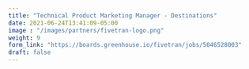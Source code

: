 ```yaml
---
title: "Technical Product Marketing Manager - Destinations"
date: 2021-06-24T13:41:09-05:00
image : "/images/partners/fivetran-logo.png"
weight: 9
form_link: "https://boards.greenhouse.io/fivetran/jobs/5046528003"
draft: false
---
```


